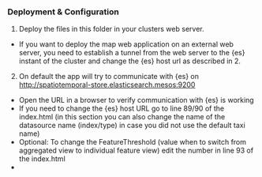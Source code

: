 ### Deployment & Configuration

1. Deploy the files in this folder in your clusters web server.
  * If you want to deploy the map web application on an external web server, you need to establish a tunnel from the web server to the {es} instant of the cluster and change the {es} host url as described in 2.
2. On default the app will try to communicate with {es} on http://spatiotemporal-store.elasticsearch.mesos:9200
  * Open the URL in a browser to verify communication with {es} is working
  * If you need to change the {es} host URL go to line 89/90 of the index.html (in this section you can also change the name of the datasource name (index/type) in case you did not use the default taxi name)
  * Optional: To change the FeatureThreshold (value when to switch from aggregated view to individual feature view) edit the number in line 93 of the index.html
  * 
